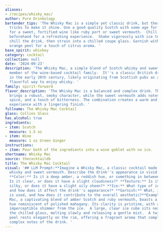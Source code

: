 ```yaml
---
aliases:
- /recipes/whisky_mac/
author: Pure Drinkology
bartender_tips: 'The Whisky Mac is a simple yet classic drink, but there are a few
  tricks to make it shine. Use a good quality Scotch with some age for depth. Opt
  for a sweet, fortified wine like ruby port or sweet vermouth.  Chill both ingredients
  beforehand for a refreshing experience.  Shake vigorously with ice to dilute and
  chill the drink, then strain into a chilled coupe glass. Garnish with a twist of
  orange peel for a touch of citrus aroma. '
base_spirit: whiskey
category: cocktail
collection: null
date: '2024-09-23'
description: 'The Whisky Mac, a simple blend of Scotch whisky and sweet wine, is a
  member of the wine-based cocktail family.  It''s a classic British drink, popularized
  in the early 20th century, likely originating from Scottish pubs as a quick and
  flavorful way to enjoy whisky. '
family: spirit-forward
flavor_description: 'The Whisky Mac is a balanced and complex drink. The Scotch whisky
  brings a robust, smoky character, while the sweet vermouth adds notes of dried fruit,
  spice, and a touch of bitterness. The combination creates a warm and comforting
  experience with a lingering finish. '
fullname: The Whisky Mac Cocktail
glass: Collins Glass
has_alcohol: true
ingredients:
- item: Scotch
  measure: 1.5 oz
- item: Wine
  measure: 1 oz Green Ginger
instructions:
- item: Pour both of the ingredients into a wine goblet with no ice.
shortname: Whisky Mac
source: thecocktaildb
title: The Whisky Mac Cocktail
visual: '## LLM Prompt:**Imagine a Whisky Mac, a classic cocktail made with Scotch
  whisky and sweet vermouth. Describe the drink''s appearance in vivid detail. Consider:***
  **Color:** Is it a deep amber, a reddish hue, or something in between?* **Clarity:**
  Is it clear, or does it have a slight cloudiness?* **Texture:** Is it smooth and
  silky, or does it have a slight oily sheen?* **Ice:** What type of ice is used,
  and how does it affect the drink''s appearance?* **Garnish:** What, if any, garnish
  is used, and how does it contribute to the overall aesthetic?**Example:** The Whisky
  Mac, a captivating blend of amber Scotch and ruby vermouth, boasts a deep, rich
  hue reminiscent of polished mahogany. Its clarity is pristine, with a subtle, almost
  imperceptible shimmer from the ice.  A large, clear ice cube sits nestled within
  the chilled glass, melting slowly and releasing a gentle mist.  A twist of orange
  peel rests elegantly on the rim, offering a fragrant aroma that complements the
  complex notes of the drink. '
---
```



